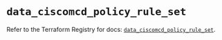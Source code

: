 # `data_ciscomcd_policy_rule_set`

Refer to the Terraform Registry for docs: [`data_ciscomcd_policy_rule_set`](https://registry.terraform.io/providers/ciscodevnet/ciscomcd/25.9.1/docs/data-sources/policy_rule_set).
